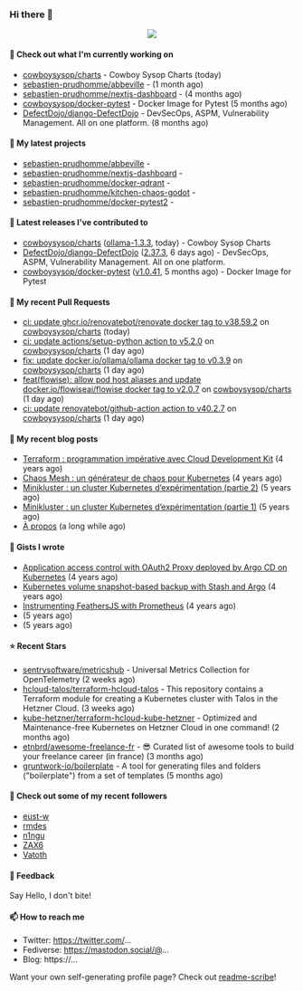 ### Hi there 👋

<p align="center"><img src="https://github-readme-stats.vercel.app/api?username=sebastien-prudhomme&show_icons=true&locale=en"/></p>

#### 👷 Check out what I'm currently working on

- [cowboysysop/charts](https://github.com/cowboysysop/charts) - Cowboy Sysop Charts (today)
- [sebastien-prudhomme/abbeville](https://github.com/sebastien-prudhomme/abbeville) -  (1 month ago)
- [sebastien-prudhomme/nextjs-dashboard](https://github.com/sebastien-prudhomme/nextjs-dashboard) -  (4 months ago)
- [cowboysysop/docker-pytest](https://github.com/cowboysysop/docker-pytest) - Docker Image for Pytest (5 months ago)
- [DefectDojo/django-DefectDojo](https://github.com/DefectDojo/django-DefectDojo) -  DevSecOps, ASPM, Vulnerability Management. All on one platform. (8 months ago)

#### 🌱 My latest projects

- [sebastien-prudhomme/abbeville](https://github.com/sebastien-prudhomme/abbeville) - 
- [sebastien-prudhomme/nextjs-dashboard](https://github.com/sebastien-prudhomme/nextjs-dashboard) - 
- [sebastien-prudhomme/docker-qdrant](https://github.com/sebastien-prudhomme/docker-qdrant) - 
- [sebastien-prudhomme/kitchen-chaos-godot](https://github.com/sebastien-prudhomme/kitchen-chaos-godot) - 
- [sebastien-prudhomme/docker-pytest2](https://github.com/sebastien-prudhomme/docker-pytest2) - 

#### 🔭 Latest releases I've contributed to

- [cowboysysop/charts](https://github.com/cowboysysop/charts) ([ollama-1.3.3](https://github.com/cowboysysop/charts/releases/tag/ollama-1.3.3), today) - Cowboy Sysop Charts
- [DefectDojo/django-DefectDojo](https://github.com/DefectDojo/django-DefectDojo) ([2.37.3](https://github.com/DefectDojo/django-DefectDojo/releases/tag/2.37.3), 6 days ago) -  DevSecOps, ASPM, Vulnerability Management. All on one platform.
- [cowboysysop/docker-pytest](https://github.com/cowboysysop/docker-pytest) ([v1.0.41](https://github.com/cowboysysop/docker-pytest/releases/tag/v1.0.41), 5 months ago) - Docker Image for Pytest

#### 🔨 My recent Pull Requests

- [ci: update ghcr.io/renovatebot/renovate docker tag to v38.59.2](https://github.com/cowboysysop/charts/pull/727) on [cowboysysop/charts](https://github.com/cowboysysop/charts) (today)
- [ci: update actions/setup-python action to v5.2.0](https://github.com/cowboysysop/charts/pull/726) on [cowboysysop/charts](https://github.com/cowboysysop/charts) (1 day ago)
- [fix: update docker.io/ollama/ollama docker tag to v0.3.9](https://github.com/cowboysysop/charts/pull/725) on [cowboysysop/charts](https://github.com/cowboysysop/charts) (1 day ago)
- [feat(flowise): allow pod host aliases and update docker.io/flowiseai/flowise docker tag to v2.0.7](https://github.com/cowboysysop/charts/pull/724) on [cowboysysop/charts](https://github.com/cowboysysop/charts) (1 day ago)
- [ci: update renovatebot/github-action action to v40.2.7](https://github.com/cowboysysop/charts/pull/723) on [cowboysysop/charts](https://github.com/cowboysysop/charts) (1 day ago)

#### 📜 My recent blog posts

- [Terraform : programmation impérative avec Cloud Development Kit](https://www.cowboysysop.com/post/terraform-programmation-imperative-avec-cloud-development-kit/) (4 years ago)
- [Chaos Mesh : un générateur de chaos pour Kubernetes](https://www.cowboysysop.com/post/chaos-mesh-un-generateur-de-chaos-pour-kubernetes/) (4 years ago)
- [Minikluster : un cluster Kubernetes d’expérimentation (partie 2)](https://www.cowboysysop.com/post/minikluster-un-cluster-kubernetes-d-experimentation-partie-2/) (5 years ago)
- [Minikluster : un cluster Kubernetes d’expérimentation (partie 1)](https://www.cowboysysop.com/post/minikluster-un-cluster-kubernetes-d-experimentation-partie-1/) (5 years ago)
- [À propos](https://www.cowboysysop.com/page/a-propos/) (a long while ago)

#### 📓 Gists I wrote

- [Application access control with OAuth2 Proxy deployed by Argo CD on Kubernetes](https://gist.github.com/c90af146c465305087d5f5a55990ca71) (4 years ago)
- [Kubernetes volume snapshot-based backup with Stash and Argo](https://gist.github.com/c53e870dc6b4987fefa4c36ea9f1187c) (4 years ago)
- [Instrumenting FeathersJS with Prometheus](https://gist.github.com/93ab307c8c03a9c5fdb1ff728f413855) (4 years ago)
- [](https://gist.github.com/9827398f4f792569e56351ac56e80b80) (5 years ago)
- [](https://gist.github.com/064f0ea019c9ff37b71ebc023c0a0c6b) (5 years ago)

#### ⭐ Recent Stars

- [sentrysoftware/metricshub](https://github.com/sentrysoftware/metricshub) - Universal Metrics Collection for OpenTelemetry (2 weeks ago)
- [hcloud-talos/terraform-hcloud-talos](https://github.com/hcloud-talos/terraform-hcloud-talos) - This repository contains a Terraform module for creating a Kubernetes cluster with Talos in the Hetzner Cloud. (3 weeks ago)
- [kube-hetzner/terraform-hcloud-kube-hetzner](https://github.com/kube-hetzner/terraform-hcloud-kube-hetzner) - Optimized and Maintenance-free Kubernetes on Hetzner Cloud in one command! (2 months ago)
- [etnbrd/awesome-freelance-fr](https://github.com/etnbrd/awesome-freelance-fr) - :sunglasses: Curated list of awesome tools to build your freelance career (in france) (3 months ago)
- [gruntwork-io/boilerplate](https://github.com/gruntwork-io/boilerplate) - A tool for generating files and folders (&#34;boilerplate&#34;) from a set of templates (5 months ago)

#### 👯 Check out some of my recent followers

- [eust-w](https://github.com/eust-w)
- [rmdes](https://github.com/rmdes)
- [n1ngu](https://github.com/n1ngu)
- [ZAX6](https://github.com/ZAX6)
- [Vatoth](https://github.com/Vatoth)

#### 💬 Feedback

Say Hello, I don't bite!

#### 📫 How to reach me

- Twitter: https://twitter.com/...
- Fediverse: https://mastodon.social/@...
- Blog: https://...

Want your own self-generating profile page? Check out [readme-scribe](https://github.com/muesli/readme-scribe)!
